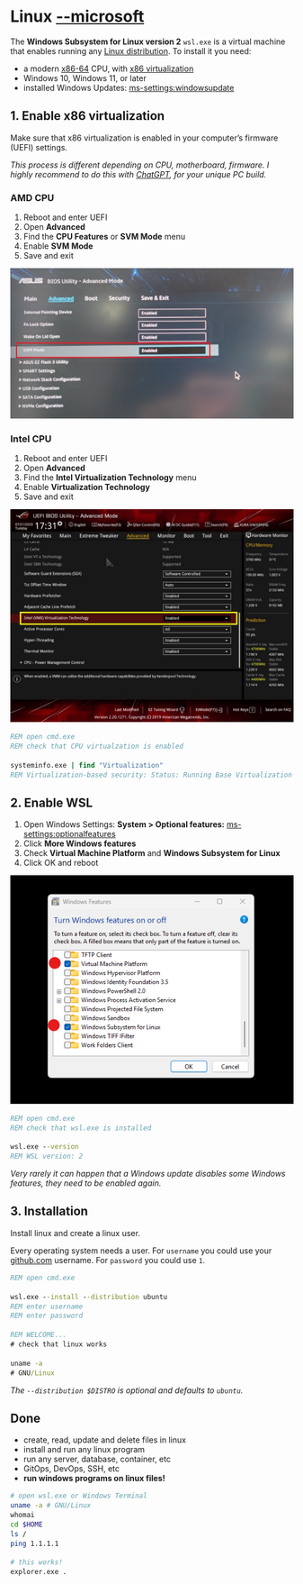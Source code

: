 # Linux [--microsoft](https://learn.microsoft.com/windows/wsl/)

The **Windows Subsystem for Linux version 2** `wsl.exe` is a virtual machine that enables running any [Linux distribution](https://en.wikipedia.org/wiki/List_of_Linux_distributions). To install it you need:

- a modern [x86-64](https://en.wikipedia.org/wiki/X86-64) CPU, with [x86 virtualization](https://en.wikipedia.org/wiki/X86_virtualization)
- Windows 10, Windows 11, or later
- installed Windows Updates: [ms-settings:windowsupdate](ms-settings:windowsupdate)

## 1. Enable x86 virtualization

Make sure that x86 virtualization is enabled in your computer’s firmware (UEFI) settings.

_This process is different depending on CPU, motherboard, firmware. I highly recommend to do this with [ChatGPT](https://chatgpt.com/), for your unique PC build._

### AMD CPU

1. Reboot and enter UEFI
2. Open **Advanced**
3. Find the **CPU Features** or **SVM Mode** menu
4. Enable **SVM Mode**
5. Save and exit

![Enable Virtualzation for AMD on Asus](virtualization-uefi-amd-asus.png)

### Intel CPU

1. Reboot and enter UEFI
2. Open **Advanced**
3. Find the **Intel Virtualization Technology** menu
4. Enable **Virtualization Technology**
5. Save and exit

![Enable Virtualzation for Intel on Asus](virtualization-uefi-intel-asus.png)

```bat
REM open cmd.exe
REM check that CPU virtualzation is enabled

systeminfo.exe | find "Virtualization"
REM Virtualization-based security: Status: Running Base Virtualization Support
```

## 2. Enable WSL

1. Open Windows Settings: **System > Optional features:** [ms-settings:optionalfeatures](ms-settings:optionalfeatures)
3. Click **More Windows features**
2. Check **Virtual Machine Platform** and **Windows Subsystem for Linux**
3. Click OK and reboot

![Enable Windows Optional features](./optional-features.png)

```bat
REM open cmd.exe
REM check that wsl.exe is installed

wsl.exe --version
REM WSL version: 2
```

_Very rarely it can happen that a Windows update disables some Windows features, they need to be enabled again._

## 3. Installation

Install linux and create a linux user.

Every operating system needs a user. For `username` you could use your [github.com](https://github.com) username. For `password` you could use `1`.

```bat
REM open cmd.exe

wsl.exe --install --distribution ubuntu
REM enter username
REM enter password

REM WELCOME...
# check that linux works

uname -a
# GNU/Linux
```

_The `--distribution $DISTRO` is optional and defaults to `ubuntu`._

## Done

- create, read, update and delete files in linux
- install and run any linux program
- run any server, database, container, etc
- GitOps, DevOps, SSH, etc
- **run windows programs on linux files!**

```bash
# open wsl.exe or Windows Terminal
uname -a # GNU/Linux
whomai
cd $HOME
ls /
ping 1.1.1.1

# this works!
explorer.exe .
```

